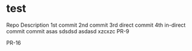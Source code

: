 # test
Repo Description
1st commit
2nd commit
3rd direct commit
4th in-direct commit
commit
asas
sdsdsd
asdasd
xzcxzc
PR-9

PR-16